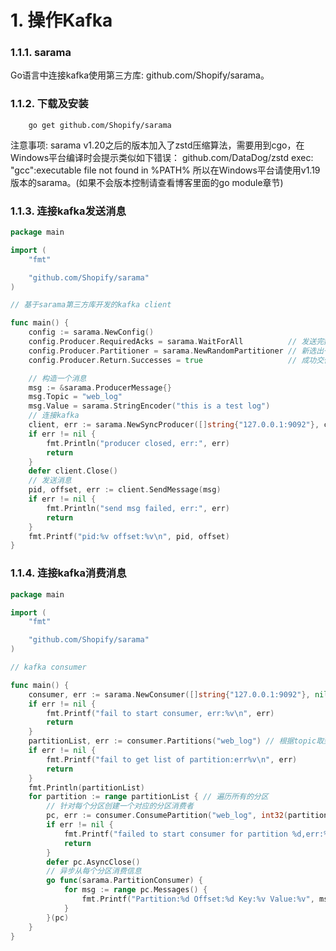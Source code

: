 # 1. 操作Kafka

### 1.1.1. sarama

Go语言中连接kafka使用第三方库: github.com/Shopify/sarama。

### 1.1.2. 下载及安装

```
    go get github.com/Shopify/sarama
```

注意事项: sarama v1.20之后的版本加入了zstd压缩算法，需要用到cgo，在Windows平台编译时会提示类似如下错误： github.com/DataDog/zstd exec: "gcc":executable file not found in %PATH% 所以在Windows平台请使用v1.19版本的sarama。(如果不会版本控制请查看博客里面的go module章节)

### 1.1.3. 连接kafka发送消息

```go
package main

import (
    "fmt"

    "github.com/Shopify/sarama"
)

// 基于sarama第三方库开发的kafka client

func main() {
    config := sarama.NewConfig()
    config.Producer.RequiredAcks = sarama.WaitForAll          // 发送完数据需要leader和follow都确认
    config.Producer.Partitioner = sarama.NewRandomPartitioner // 新选出一个partition
    config.Producer.Return.Successes = true                   // 成功交付的消息将在success channel返回

    // 构造一个消息
    msg := &sarama.ProducerMessage{}
    msg.Topic = "web_log"
    msg.Value = sarama.StringEncoder("this is a test log")
    // 连接kafka
    client, err := sarama.NewSyncProducer([]string{"127.0.0.1:9092"}, config)
    if err != nil {
        fmt.Println("producer closed, err:", err)
        return
    }
    defer client.Close()
    // 发送消息
    pid, offset, err := client.SendMessage(msg)
    if err != nil {
        fmt.Println("send msg failed, err:", err)
        return
    }
    fmt.Printf("pid:%v offset:%v\n", pid, offset)
}
```

### 1.1.4. 连接kafka消费消息

```go
package main

import (
    "fmt"

    "github.com/Shopify/sarama"
)

// kafka consumer

func main() {
    consumer, err := sarama.NewConsumer([]string{"127.0.0.1:9092"}, nil)
    if err != nil {
        fmt.Printf("fail to start consumer, err:%v\n", err)
        return
    }
    partitionList, err := consumer.Partitions("web_log") // 根据topic取到所有的分区
    if err != nil {
        fmt.Printf("fail to get list of partition:err%v\n", err)
        return
    }
    fmt.Println(partitionList)
    for partition := range partitionList { // 遍历所有的分区
        // 针对每个分区创建一个对应的分区消费者
        pc, err := consumer.ConsumePartition("web_log", int32(partition), sarama.OffsetNewest)
        if err != nil {
            fmt.Printf("failed to start consumer for partition %d,err:%v\n", partition, err)
            return
        }
        defer pc.AsyncClose()
        // 异步从每个分区消费信息
        go func(sarama.PartitionConsumer) {
            for msg := range pc.Messages() {
                fmt.Printf("Partition:%d Offset:%d Key:%v Value:%v", msg.Partition, msg.Offset, msg.Key, msg.Value)
            }
        }(pc)
    }
}
```